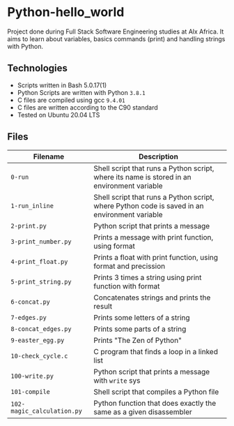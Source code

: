 # Python-hello_world

Project done during Full Stack Software Engineering studies at Alx Africa. It aims to learn about variables, basics commands (print) and handling strings with Python.

## Technologies

- Scripts written in Bash 5.0.17(1)
- Python Scripts are written with Python `3.8.1`
- C files are compiled using gcc `9.4.01`
- C files are written according to the C90 standard
- Tested on Ubuntu 20.04 LTS

## Files

Filename | Description
--- | ---
`0-run` | Shell script that runs a Python script, where its name is stored in an environment variable
`1-run_inline` | Shell script that runs a Python script, where Python code is saved in an environment variable
`2-print.py` | Python script that prints a message
`3-print_number.py` | Prints a message with print function, using format
`4-print_float.py` | Prints a float with print function, using format and precission
`5-print_string.py` | Prints 3 times a string using print function with format
`6-concat.py` | Concatenates strings and prints the result
`7-edges.py` | Prints some letters of a string
`8-concat_edges.py` | Prints some parts of a string
`9-easter_egg.py` | Prints "The Zen of Python"
`10-check_cycle.c` | C program that finds a loop in a linked list
`100-write.py` | Python script that prints a message with `write` sys
`101-compile` | Shell script that compiles a Python file
`102-magic_calculation.py` | Python function that does exactly the same as a given disassembler
